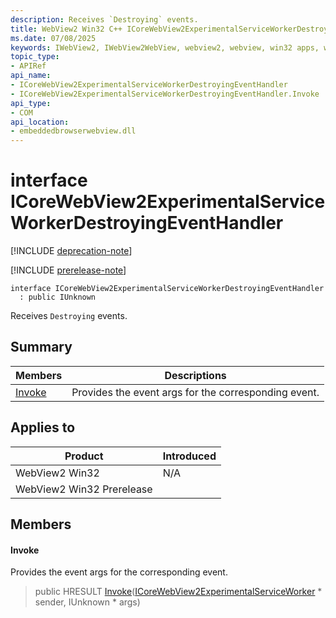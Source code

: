 ```yaml
---
description: Receives `Destroying` events.
title: WebView2 Win32 C++ ICoreWebView2ExperimentalServiceWorkerDestroyingEventHandler
ms.date: 07/08/2025
keywords: IWebView2, IWebView2WebView, webview2, webview, win32 apps, win32, edge, ICoreWebView2, ICoreWebView2Controller, browser control, edge html, ICoreWebView2ExperimentalServiceWorkerDestroyingEventHandler
topic_type: 
- APIRef
api_name:
- ICoreWebView2ExperimentalServiceWorkerDestroyingEventHandler
- ICoreWebView2ExperimentalServiceWorkerDestroyingEventHandler.Invoke
api_type:
- COM
api_location:
- embeddedbrowserwebview.dll
---
```


# interface ICoreWebView2ExperimentalServiceWorkerDestroyingEventHandler

[!INCLUDE [deprecation-note](../includes/deprecation-note.md)]

[!INCLUDE [prerelease-note](../includes/prerelease-note.md)]

```
interface ICoreWebView2ExperimentalServiceWorkerDestroyingEventHandler
  : public IUnknown
```

Receives `Destroying` events.

## Summary

 Members                        | Descriptions
--------------------------------|---------------------------------------------
[Invoke](#invoke) | Provides the event args for the corresponding event.

## Applies to

Product                         | Introduced
--------------------------------|---------------------------------------------
WebView2 Win32            |    N/A
WebView2 Win32 Prerelease |    

## Members

#### Invoke

Provides the event args for the corresponding event.

> public HRESULT [Invoke](#invoke)([ICoreWebView2ExperimentalServiceWorker](icorewebview2experimentalserviceworker.md#icorewebview2experimentalserviceworker) * sender, IUnknown * args)

